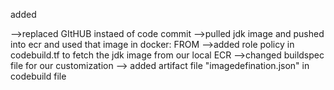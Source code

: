added 

-->replaced GItHUB instaed of code commit
-->pulled jdk image and pushed into ecr and used that image in docker: FROM
-->added role policy in codebuild.tf to fetch the jdk image from our local ECR
-->changed buildspec file for our customization
--> added artifact file "imagedefination.json" in codebuild file

